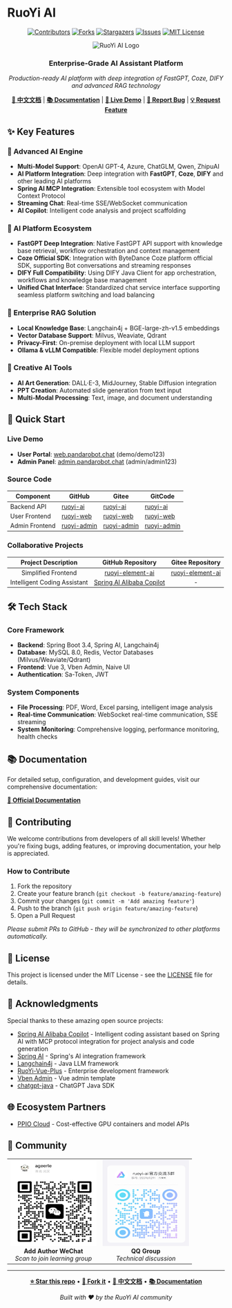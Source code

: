 
# RuoYi AI

<div align="center">

[![Contributors][contributors-shield]][contributors-url]
[![Forks][forks-shield]][forks-url]
[![Stargazers][stars-shield]][stars-url]
[![Issues][issues-shield]][issues-url]
[![MIT License][license-shield]][license-url]

<img src="image/00.png" alt="RuoYi AI Logo" width="120" height="120">

### Enterprise-Grade AI Assistant Platform

*Production-ready AI platform with deep integration of FastGPT, Coze, DIFY and advanced RAG technology*

**[📖 中文文档](README.md)** | **[📚 Documentation](https://doc.pandarobot.chat)** | **[🚀 Live Demo](https://web.pandarobot.chat)** | **[🐛 Report Bug](https://github.com/ageerle/ruoyi-ai/issues)** | **[💡 Request Feature](https://github.com/ageerle/ruoyi-ai/issues)**

</div>


## ✨ Key Features

### 🤖 Advanced AI Engine
- **Multi-Model Support**: OpenAI GPT-4, Azure, ChatGLM, Qwen, ZhipuAI
- **AI Platform Integration**: Deep integration with **FastGPT**, **Coze**, **DIFY** and other leading AI platforms
- **Spring AI MCP Integration**: Extensible tool ecosystem with Model Context Protocol
- **Streaming Chat**: Real-time SSE/WebSocket communication
- **AI Copilot**: Intelligent code analysis and project scaffolding

### 🌟 AI Platform Ecosystem
- **FastGPT Deep Integration**: Native FastGPT API support with knowledge base retrieval, workflow orchestration and context management
- **Coze Official SDK**: Integration with ByteDance Coze platform official SDK, supporting Bot conversations and streaming responses
- **DIFY Full Compatibility**: Using DIFY Java Client for app orchestration, workflows and knowledge base management
- **Unified Chat Interface**: Standardized chat service interface supporting seamless platform switching and load balancing

### 🧠 Enterprise RAG Solution
- **Local Knowledge Base**: Langchain4j + BGE-large-zh-v1.5 embeddings
- **Vector Database Support**: Milvus, Weaviate, Qdrant
- **Privacy-First**: On-premise deployment with local LLM support
- **Ollama & vLLM Compatible**: Flexible model deployment options

### 🎨 Creative AI Tools
- **AI Art Generation**: DALL·E-3, MidJourney, Stable Diffusion integration
- **PPT Creation**: Automated slide generation from text input
- **Multi-Modal Processing**: Text, image, and document understanding



## 🚀 Quick Start

### Live Demo
- **User Portal**: [web.pandarobot.chat](https://web.pandarobot.chat) (demo/demo123)
- **Admin Panel**: [admin.pandarobot.chat](https://admin.pandarobot.chat) (admin/admin123)

### Source Code
| Component | GitHub | Gitee | GitCode |
|-----------|--------|-------|---------|
| Backend API | [ruoyi-ai](https://github.com/ageerle/ruoyi-ai) | [ruoyi-ai](https://gitee.com/ageerle/ruoyi-ai) | [ruoyi-ai](https://gitcode.com/ageerle/ruoyi-ai) |
| User Frontend | [ruoyi-web](https://github.com/ageerle/ruoyi-web) | [ruoyi-web](https://gitee.com/ageerle/ruoyi-web) | [ruoyi-web](https://gitcode.com/ageerle/ruoyi-web) |
| Admin Frontend | [ruoyi-admin](https://github.com/ageerle/ruoyi-admin) | [ruoyi-admin](https://gitee.com/ageerle/ruoyi-admin) | [ruoyi-admin](https://gitcode.com/ageerle/ruoyi-admin) |

### Collaborative Projects
| Project Description | GitHub Repository | Gitee Repository |
|:-------------------:|:-----------------:|:----------------:|
| Simplified Frontend | [ruoyi-element-ai](https://github.com/element-plus-x/ruoyi-element-ai) | [ruoyi-element-ai](https://gitee.com/he-jiayue/ruoyi-element-ai) |
| Intelligent Coding Assistant | [Spring AI Alibaba Copilot](https://github.com/springaialibaba/spring-ai-alibaba-copilot) | - |

## 🛠️ Tech Stack

### Core Framework
- **Backend**: Spring Boot 3.4, Spring AI, Langchain4j
- **Database**: MySQL 8.0, Redis, Vector Databases (Milvus/Weaviate/Qdrant)
- **Frontend**: Vue 3, Vben Admin, Naive UI
- **Authentication**: Sa-Token, JWT

### System Components
- **File Processing**: PDF, Word, Excel parsing, intelligent image analysis
- **Real-time Communication**: WebSocket real-time communication, SSE streaming
- **System Monitoring**: Comprehensive logging, performance monitoring, health checks

## 📚 Documentation

For detailed setup, configuration, and development guides, visit our comprehensive documentation:

**[📖 Official Documentation](https://doc.pandarobot.chat)**

## 🤝 Contributing

We welcome contributions from developers of all skill levels! Whether you're fixing bugs, adding features, or improving documentation, your help is appreciated.

### How to Contribute
1. Fork the repository
2. Create your feature branch (`git checkout -b feature/amazing-feature`)
3. Commit your changes (`git commit -m 'Add amazing feature'`)
4. Push to the branch (`git push origin feature/amazing-feature`)
5. Open a Pull Request

*Please submit PRs to GitHub - they will be synchronized to other platforms automatically.*

## 📄 License

This project is licensed under the MIT License - see the [LICENSE](LICENSE) file for details.


## 🙏 Acknowledgments

Special thanks to these amazing open source projects:

- [Spring AI Alibaba Copilot](https://github.com/springaialibaba/spring-ai-alibaba-copilot) - Intelligent coding assistant based on Spring AI with MCP protocol integration for project analysis and code generation
- [Spring AI](https://spring.io/projects/spring-ai) - Spring's AI integration framework
- [Langchain4j](https://github.com/langchain4j/langchain4j) - Java LLM framework
- [RuoYi-Vue-Plus](https://gitee.com/dromara/RuoYi-Vue-Plus) - Enterprise development framework
- [Vben Admin](https://github.com/vbenjs/vue-vben-admin) - Vue admin template
- [chatgpt-java](https://github.com/Grt1228/chatgpt-java) - ChatGPT Java SDK

## 🌐 Ecosystem Partners

- [PPIO Cloud](https://ppinfra.com/user/register?invited_by=P8QTUY&utm_source=github_ruoyi-ai) - Cost-effective GPU containers and model APIs

## 💬 Community

<div align="center">

<table>
<tr>
<td align="center">
<img src="image/wx.png" alt="WeChat" width="200" height="200"><br>
<strong>Add Author WeChat</strong><br>
<em>Scan to join learning group</em>
</td>
<td align="center">
<img src="image/qq.png" alt="QQ Group" width="200" height="200"><br>
<strong>QQ Group</strong><br>
<em>Technical discussion</em>
</td>
</tr>
</table>

</div>

---

<div align="center">

**[⭐ Star this repo](https://github.com/ageerle/ruoyi-ai)** • **[🍴 Fork it](https://github.com/ageerle/ruoyi-ai/fork)** • **[📖 中文文档](README.md)** • **[📚 Documentation](https://doc.pandarobot.chat)**

*Built with ❤️ by the RuoYi AI community*

</div>

<!-- Badge Links -->
[contributors-shield]: https://img.shields.io/github/contributors/ageerle/ruoyi-ai.svg?style=flat-square
[contributors-url]: https://github.com/ageerle/ruoyi-ai/graphs/contributors
[forks-shield]: https://img.shields.io/github/forks/ageerle/ruoyi-ai.svg?style=flat-square
[forks-url]: https://github.com/ageerle/ruoyi-ai/network/members
[stars-shield]: https://img.shields.io/github/stars/ageerle/ruoyi-ai.svg?style=flat-square
[stars-url]: https://github.com/ageerle/ruoyi-ai/stargazers
[issues-shield]: https://img.shields.io/github/issues/ageerle/ruoyi-ai.svg?style=flat-square
[issues-url]: https://github.com/ageerle/ruoyi-ai/issues
[license-shield]: https://img.shields.io/github/license/ageerle/ruoyi-ai.svg?style=flat-square
[license-url]: https://github.com/ageerle/ruoyi-ai/blob/main/LICENSE




